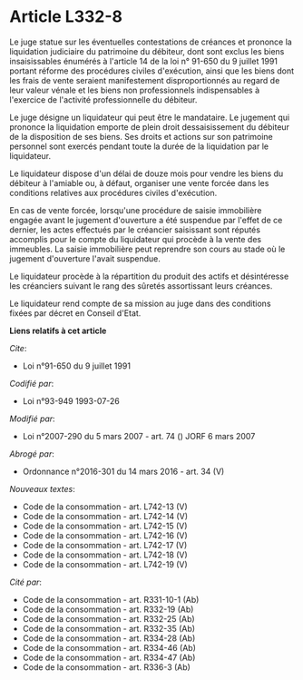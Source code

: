 # Article L332-8

Le juge statue sur les éventuelles contestations de créances et prononce la liquidation judiciaire du patrimoine du débiteur,
dont sont exclus les biens insaisissables énumérés à l'article 14 de la loi n° 91-650 du 9 juillet 1991 portant réforme des
procédures civiles d'exécution, ainsi que les biens dont les frais de vente seraient manifestement disproportionnés au regard
de leur valeur vénale et les biens non professionnels indispensables à l'exercice de l'activité professionnelle du débiteur.

Le juge désigne un liquidateur qui peut être le mandataire. Le jugement qui prononce la liquidation emporte de plein droit
dessaisissement du débiteur de la disposition de ses biens. Ses droits et actions sur son patrimoine personnel sont exercés
pendant toute la durée de la liquidation par le liquidateur.

Le liquidateur dispose d'un délai de douze mois pour vendre les biens du débiteur à l'amiable ou, à défaut, organiser une
vente forcée dans les conditions relatives aux procédures civiles d'exécution.

En cas de vente forcée, lorsqu'une procédure de saisie immobilière engagée avant le jugement d'ouverture a été suspendue par
l'effet de ce dernier, les actes effectués par le créancier saisissant sont réputés accomplis pour le compte du liquidateur
qui procède à la vente des immeubles. La saisie immobilière peut reprendre son cours au stade où le jugement d'ouverture
l'avait suspendue.

Le liquidateur procède à la répartition du produit des actifs et désintéresse les créanciers suivant le rang des sûretés
assortissant leurs créances.

Le liquidateur rend compte de sa mission au juge dans des conditions fixées par décret en Conseil d'Etat.

**Liens relatifs à cet article**

_Cite_:

  - Loi n°91-650 du 9 juillet 1991

_Codifié par_:

  - Loi n°93-949 1993-07-26

_Modifié par_:

  - Loi n°2007-290 du 5 mars 2007 - art. 74 () JORF 6 mars 2007

_Abrogé par_:

  - Ordonnance n°2016-301 du 14 mars 2016 - art. 34 (V)

_Nouveaux textes_:

  - Code de la consommation - art. L742-13 (V)
  - Code de la consommation - art. L742-14 (V)
  - Code de la consommation - art. L742-15 (V)
  - Code de la consommation - art. L742-16 (V)
  - Code de la consommation - art. L742-17 (V)
  - Code de la consommation - art. L742-18 (V)
  - Code de la consommation - art. L742-19 (V)

_Cité par_:

  - Code de la consommation - art. R331-10-1 (Ab)
  - Code de la consommation - art. R332-19 (Ab)
  - Code de la consommation - art. R332-25 (Ab)
  - Code de la consommation - art. R332-35 (Ab)
  - Code de la consommation - art. R334-28 (Ab)
  - Code de la consommation - art. R334-46 (Ab)
  - Code de la consommation - art. R334-47 (Ab)
  - Code de la consommation - art. R336-3 (Ab)
